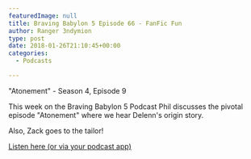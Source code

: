 ```yaml
---
featuredImage: null
title: Braving Babylon 5 Episode 66 - FanFic Fun
author: Ranger 3ndymion
type: post
date: 2018-01-26T21:10:45+00:00
categories:
  - Podcasts

---
```

"Atonement" - Season 4, Episode 9

This week on the Braving Babylon 5 Podcast Phil discusses the pivotal episode "Atonement" where we hear Delenn's origin story.

Also, Zack goes to the tailor!

[Listen here (or via your podcast app)](http://bravingbabylon5.libsyn.com/episode-66-fanfic-fun "Braving Babylon 5: Episode 66 Fanfic Fun")